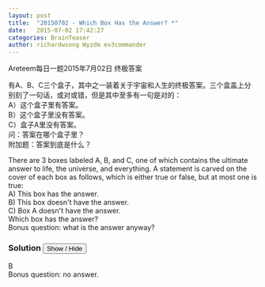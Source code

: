 ```yaml
---
layout: post
title:  "20150702 - Which Box Has the Answer? *"
date:   2015-07-02 17:42:27
categories: BrainTeaser
author: richardwsong Wyzdm ev3commander
---
```

Areteem每日一题2015年7月02日 终极答案
<br>

<problem>
<p>	
有A、B、C三个盒子，其中之一装着关于宇宙和人生的终极答案。三个盒盖上分别刻了一句话，或对或错，但是其中至多有一句是对的：<br>
A）这个盒子里有答案。<br>
B）这个盒子里没有答案。<br>
C）盒子A里没有答案。<br>
问：答案在哪个盒子里？<br>
附加题：答案到底是什么？<br>
</P>
<p>

There are 3 boxes labeled A, B, and C, one of which contains the ultimate answer to life, the universe, and everything. A statement is carved on the cover of each box as follows, which is either true or false, but at most one is true:<br>
A) This box has the answer.<br>
B) This box doesn't have the answer.<br>
C) Box A doesn't have the answer.<br>
Which box has the answer?<br>
Bonus question: what is the answer anyway?<br>
</p>

</problem>



### Solution <button>Show / Hide</button>


<solution>

B<br>
Bonus question: no answer.

</solution>

